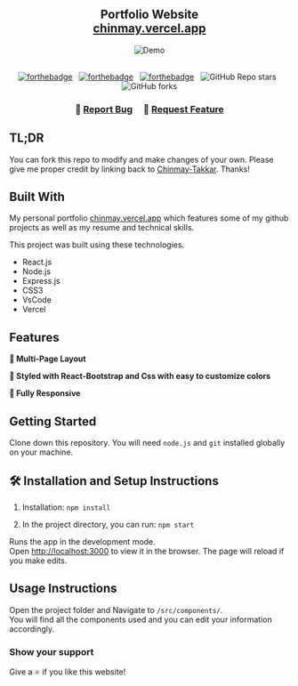 <h2 align="center">
  Portfolio Website<br/>
  <a href="https://chinmay.vercel.app/" target="_blank">chinmay.vercel.app</a>
</h2>
<div align="center">
  <img alt="Demo" src="../../Assets/Projects/Mockup.png" />
</div>

<br/>

<center>

[![forthebadge](https://forthebadge.com/images/badges/built-with-love.svg)](https://forthebadge.com) &nbsp;
[![forthebadge](https://forthebadge.com/images/badges/made-with-javascript.svg)](https://forthebadge.com) &nbsp;
[![forthebadge](https://forthebadge.com/images/badges/open-source.svg)](https://forthebadge.com) &nbsp;
![GitHub Repo stars](https://img.shields.io/github/stars/Chinmay-Takkar/Portfolio?color=red&logo=github&style=for-the-badge) &nbsp;
![GitHub forks](https://img.shields.io/github/forks/Chinmay-Takkar/Portfolio?color=red&logo=github&style=for-the-badge)

</center>

<h3 align="center">
    🔹
    <a href="https://github.com/Chinmay-Takkar/Portfolio/issues">Report Bug</a> &nbsp; &nbsp;
    🔹
    <a href="https://github.com/Chinmay-Takkar/Portfolio/issues">Request Feature</a>
</h3>

## TL;DR

You can fork this repo to modify and make changes of your own. Please give me proper credit by linking back to [Chinmay-Takkar](https://github.com/Chinmay-Takkar/Portfolio). Thanks!

## Built With

My personal portfolio <a href="https://chinmay.vercel.app/" target="_blank">chinmay.vercel.app</a> which features some of my github projects as well as my resume and technical skills.<br/>

This project was built using these technologies.

- React.js
- Node.js
- Express.js
- CSS3
- VsCode
- Vercel

## Features

**📖 Multi-Page Layout**

**🎨 Styled with React-Bootstrap and Css with easy to customize colors**

**📱 Fully Responsive**

## Getting Started

Clone down this repository. You will need `node.js` and `git` installed globally on your machine.

## 🛠 Installation and Setup Instructions

1. Installation: `npm install`

2. In the project directory, you can run: `npm start`

Runs the app in the development mode.\
Open [http://localhost:3000](http://localhost:3000) to view it in the browser.
The page will reload if you make edits.

## Usage Instructions

Open the project folder and Navigate to `/src/components/`. <br/>
You will find all the components used and you can edit your information accordingly.

### Show your support

Give a ⭐ if you like this website!

